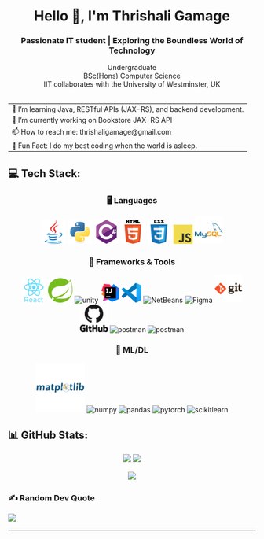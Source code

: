 <div align="center">

# Hello 👋, I'm Thrishali Gamage
### Passionate IT student | Exploring the Boundless World of Technology
Undergraduate <br>
BSc(Hons) Computer Science <br>
IIT collaborates with the University of Westminster, UK <br><br>
</div>


<table align="center">
  <tr><td>🌱 I’m learning Java, RESTful APIs (JAX-RS), and backend development.</td></tr>
  <tr><td>🔭 I’m currently working on Bookstore JAX-RS API</td></tr>
  <tr><td>📫 How to reach me: thrishaligamage@gmail.com</td></tr>
  <tr><td>🌙 Fun Fact: I do my best coding when the world is asleep.</td></tr>
</table>



## 💻 Tech Stack:

<h3 align="center">🖥️ Languages</h3> 
<p align="center">
  <img src="https://raw.githubusercontent.com/devicons/devicon/master/icons/java/java-original.svg" alt="Java" width="50" height="50"/>
  <img src="https://raw.githubusercontent.com/devicons/devicon/master/icons/python/python-original.svg" alt="Python" width="50" height="50"/>
  <img src="https://raw.githubusercontent.com/devicons/devicon/master/icons/csharp/csharp-original.svg" alt="c#" width="50" height="50"/>
  <img src="https://raw.githubusercontent.com/devicons/devicon/master/icons/html5/html5-original-wordmark.svg" alt="HTML5" width="50" height="50"/>
  <img src="https://raw.githubusercontent.com/devicons/devicon/master/icons/css3/css3-original-wordmark.svg" alt="CSS3" width="50" height="50"/>
  <img src="https://raw.githubusercontent.com/devicons/devicon/master/icons/javascript/javascript-original.svg" alt="JavaScript" width="40" height="40"/>
  <img src="https://raw.githubusercontent.com/devicons/devicon/master/icons/mysql/mysql-original-wordmark.svg" alt="MySQL" width="57" height="57"/>
</p>

<h3 align="center">🧩 Frameworks & Tools</h3> 
<p align="center">
  <img src="https://raw.githubusercontent.com/devicons/devicon/master/icons/react/react-original-wordmark.svg" alt="React" width="50" height="50"/>
  <img src="https://raw.githubusercontent.com/devicons/devicon/master/icons/spring/spring-original.svg" alt="spring" width="50" height="50"/>
  <img src="https://cdn.jsdelivr.net/gh/devicons/devicon@latest/icons/unity/unity-original.svg" alt="unity" width="40" height="40"/>
  <img src="https://raw.githubusercontent.com/devicons/devicon/master/icons/intellij/intellij-original.svg" alt="IntelliJ IDEA" width="40" height="40"/>
  <img src="https://raw.githubusercontent.com/devicons/devicon/master/icons/vscode/vscode-original.svg" alt="VS Code" width="40" height="40"/>
  <img src="https://upload.wikimedia.org/wikipedia/commons/thumb/9/98/Apache_NetBeans_Logo.svg/512px-Apache_NetBeans_Logo.svg.png" alt="NetBeans" width="40" height="40"/>
  <img src="https://www.vectorlogo.zone/logos/figma/figma-icon.svg" alt="Figma" width="40" height="40"/>
  <img src="https://raw.githubusercontent.com/devicons/devicon/master/icons/git/git-original-wordmark.svg" alt="Git" width="57" height="57"/>
  <img src="https://raw.githubusercontent.com/devicons/devicon/master/icons/github/github-original-wordmark.svg" alt="GitHub" width="57" height="57"/>
  <img src="https://cdn.jsdelivr.net/gh/devicons/devicon@latest/icons/postman/postman-original.svg" alt="postman" width="40" height="40"/>
  <img src="https://cdn.jsdelivr.net/gh/devicons/devicon@latest/icons/maven/maven-original.svg" alt="postman" width="40" height="40"/>
  
</p>

<h3 align="center">🧠 ML/DL</h3>
<p align="center">
  <img src="https://raw.githubusercontent.com/devicons/devicon/master/icons/matplotlib/matplotlib-original-wordmark.svg" alt="matplotlib" width="100" height="100"/>
  <img src="https://cdn.jsdelivr.net/gh/devicons/devicon@latest/icons/numpy/numpy-original-wordmark.svg" alt="numpy" width="100" height="100"/>
  <img src="https://cdn.jsdelivr.net/gh/devicons/devicon/icons/pandas/pandas-original.svg" alt="pandas" width="50" height="100"/>
  <img src="https://cdn.jsdelivr.net/gh/devicons/devicon/icons/pytorch/pytorch-original.svg" alt="pytorch" width="50" height="100"/>
  <img src="https://cdn.jsdelivr.net/gh/devicons/devicon/icons/scikitlearn/scikitlearn-original.svg" alt="scikitlearn" width="50" height="100"/>
</p>


## 📊 GitHub Stats:

<div align="center">
  <img src="https://github-readme-stats.vercel.app/api?username=ThrishaliN&theme=blue-green&hide_border=false&include_all_commits=false&count_private=true"/>
  <img src="https://nirzak-streak-stats.vercel.app/?user=ThrishaliN&theme=blue-green&hide_border=false"/>
</div>

<br>

<div align="center">
  <img src="https://github-readme-stats.vercel.app/api/top-langs/?username=ThrishaliN&theme=blue-green&hide_border=false&include_all_commits=false&count_private=true&layout=compact"/>
</div>


### ✍️ Random Dev Quote
![](https://quotes-github-readme.vercel.app/api?type=horizontal&theme=radical)

---


